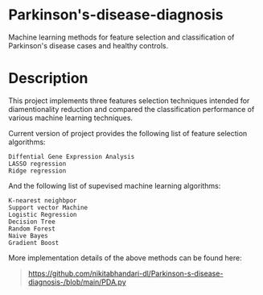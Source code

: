 # Parkinson's-disease-diagnosis
Machine learning methods for feature selection and classification of Parkinson's disease cases and healthy controls.

# Description
This project implements three features selection techniques intended for diamentionality reduction and compared the classification performance of various machine learning techniques.

Current version of project provides the following list of feature selection algorithms:

```
Diffential Gene Expression Analysis
LASSO regression
Ridge regression
```
And the following list of supevised machine learning algorithms:
```
K-nearest neighbpor
Support vector Machine
Logistic Regression
Decision Tree
Random Forest
Naive Bayes
Gradient Boost
```
More implementation details of the above methods can be found here:
>https://github.com/nikitabhandari-dl/Parkinson-s-disease-diagnosis-/blob/main/PDA.py
